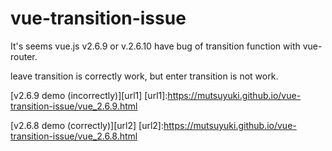 # vue-transition-issue

It's seems vue.js v2.6.9 or v.2.6.10 have bug of transition function with vue-router.

leave transition is correctly work, but enter transition is not work.

[v2.6.9 demo (incorrectly)][url1]
[url1]:https://mutsuyuki.github.io/vue-transition-issue/vue_2.6.9.html

[v2.6.8 demo (correctly)][url2]
[url2]:https://mutsuyuki.github.io/vue-transition-issue/vue_2.6.8.html


